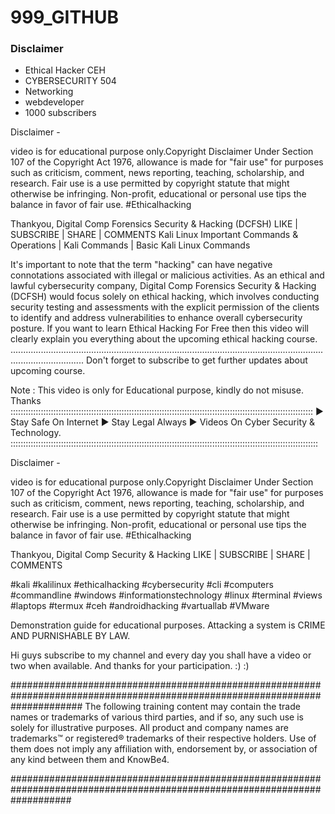# 999_GITHUB
### Disclaimer 

* Ethical Hacker CEH 
* CYBERSECURITY 504
* Networking
* webdeveloper
* 1000 subscribers

Disclaimer -

video is for educational purpose only.Copyright Disclaimer Under Section 107 of the Copyright Act 1976, allowance is made for "fair use" for purposes such as criticism, comment, news reporting, teaching, scholarship, and research. Fair use is a use permitted by copyright statute that might otherwise be infringing. Non-profit, educational or personal use tips the balance in favor of fair use.
#Ethical​hacking ​

Thankyou,
Digital Comp Forensics Security & Hacking (DCFSH)
LIKE | SUBSCRIBE | SHARE | COMMENTS
Kali Linux Important Commands & Operations | Kali Commands | Basic Kali Linux Commands

It's important to note that the term "hacking" can have negative connotations associated with illegal or malicious activities. As an ethical and lawful cybersecurity company, Digital Comp Forensics Security & Hacking (DCFSH) would focus solely on ethical hacking, which involves conducting security testing and assessments with the explicit permission of the clients to identify and address vulnerabilities to enhance overall cybersecurity posture.
If you want to learn Ethical Hacking  For Free then this video will clearly explain you everything about the upcoming ethical hacking course.
.........................................................................................................................................................
Don't forget to subscribe to get further updates about upcoming course.

Note :  This video is only for Educational purpose, kindly do not misuse.
Thanks
::::::::::::::::::::::::::::::::::::::::::::::::::::::::::::::::::::::::::::::::::::::::::::::::::::::::::::::::::::::::
▶ Stay Safe On Internet
▶ Stay Legal Always
▶ Videos On Cyber Security & Technology.
::::::::::::::::::::::::::::::::::::::::::::::::::::::::::::::::::::::::::::::::::::::::::::::::::::::::::::::::::::::::::

Disclaimer -

video is for educational purpose only.Copyright Disclaimer Under Section 107 of the Copyright Act 1976, allowance is made for "fair use" for purposes such as criticism, comment, news reporting, teaching, scholarship, and research. Fair use is a use permitted by copyright statute that might otherwise be infringing. Non-profit, educational or personal use tips the balance in favor of fair use.
#Ethical​hacking 

Thankyou,
Digital Comp Security & Hacking 
LIKE | SUBSCRIBE | SHARE | COMMENTS

#kali #kalilinux #ethicalhacking  #cybersecurity #cli
#computers #commandline #windows #informationstechnology #linux
#terminal #views #laptops #termux #ceh #androidhacking  #vartuallab
#VMware


Demonstration guide for educational purposes. 
Attacking a system is CRIME AND PURNISHABLE BY LAW.

Hi guys subscribe to my channel and every day you shall have a video or two when available.
And thanks for your participation. :) :)


#############################################################################################################################
The following training content may contain the trade names or trademarks of various third parties, and if so, 
any such use is solely for illustrative purposes. All product and company names are trademarks™ or 
registered® trademarks of their respective holders. Use of them does not imply any affiliation with, endorsement by, 
or association of any kind between them and KnowBe4.

###########################################################################################################################
